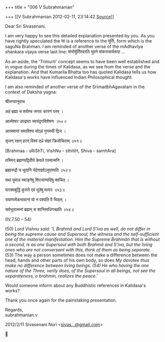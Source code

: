+++
title = "006 V Subrahmanian"

+++
[[V Subrahmanian	2012-02-11, 23:14:42 [Source](https://groups.google.com/g/bvparishat/c/Ltw9lDLRbmg)]]



Dear Sri Sivasenani,

  

I am very happy to see this detailed explanation presented by you. As you have rightly speculated the सा is a reference to the मूर्तिः, form which is the saguNa Brahman.  I am reminded of another verse of the mAdhavIya shankara vijaya verse last line: शंभोर्मूर्तिश्चरति भुवने शंकराचार्यरूपा ...  
  
As an aside, the 'Trimurti' concept seems to have been well established and in vogue during the times of Kalidasa, as we see from the verse and the explanation. And that Kumarila Bhatta too has quoted Kalidasa tells us how Kalidasa's works have influenced Indian Philosophical thought.  
  
I am also reminded of another verse of the SrimadbhAgavatam in the context of Daksha yagna:  
  

श्रीभगवानुवाच

अहं ब्रह्मा च शर्वश्च जगतः कारणं परम् ।

आत्मेश्वर उपद्रष्टा स्वयंदृगविशेषणः ॥५०॥

आत्ममायां समाविश्य सोऽहं गुणमयीं द्विज ।

सृजन् रक्षन् हरन् विश्वं दध्रे संज्ञां क्रियोचिताम् ॥५१॥

\[Brahmaa - sRiShTi, VishNu - sthitiH, Shiva - samhAra\]  

तस्मिन् ब्रह्मण्यद्वितीये केवले परमात्मनि ।

ब्रह्मारुद्रौ च भूतानि भेदेनाज्ञोऽनुपश्यति ॥५२॥

यथा पुमान्न स्वाङ्गेषु शिरःपाण्यदिषु क्वचित् ।

पारक्यबुद्धिं कुरुते एवं भूतेषु मत्परः ॥५३॥

त्रयाणामेकभावानां यो न पश्यति वै भिदाम् ।

सर्वभूतात्मनां ब्रह्मन् स शान्तिमधिगच्छति ॥५४॥

  
(IV.7.50 – 54)

(50) *Lord Vishnu said: 'I, Brahmâ and Lord S'iva as well, do not differ in being the supreme cause and Supersoul, the witness and the self-sufficient one of the material manifestation.* *Him the Supreme Brahmân that is without a second, is as one Supersoul with both Brahmâ and S'iva, but the living ones who are not conversant with this, think of them as being separate.* (53) The way a person sometimes does not make a difference between the head, hands and other parts of his own body, so does *My devotee thus make no difference between living beings. (54) He who having the one nature of the Three, verily does, of the Supersoul in all beings, not see the separateness, o brahmin, realizes the peace.'*

  
  
Would someone inform about any Buddhistic references in Kalidasa's works?   
  
Thank you once again for the painstaking presentation.  
  
Regards,  
subrahmanian.v   
  

2012/2/11 Sivasenani Nori \<[sivas...@gmail.com]()\>




